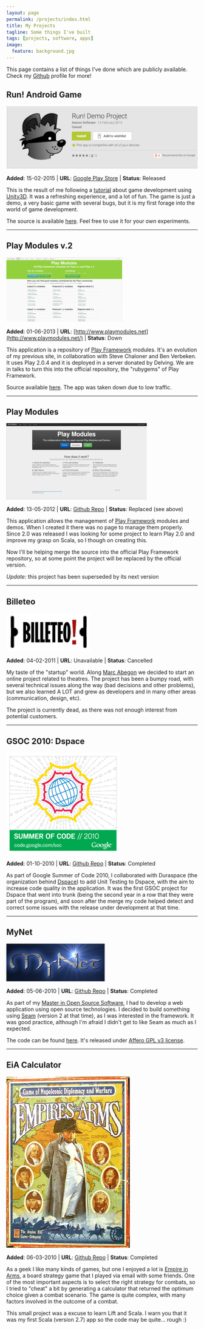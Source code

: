 ```yaml
---
layout: page
permalink: /projects/index.html
title: My Projects
tagline: Some things I've built
tags: [projects, software, apps]
image:
  feature: background.jpg
---
```



This page contains a list of things I've done which are publicly available. Check my [Github][1] profile for more! 

## Run! Android Game


![Run! Android Game](/images/projects/run_android_game.png)

**Added**: 15-02-2015 |
**URL**: [Google Play Store](https://play.google.com/store/apps/details?id=com.araconsoftware.rundemo) |
**Status**: Released

This is the result of me following a [tutorial][12] about game development using [Unity3D][13]. It was a refreshing experience, and a lot of fun. The game is just a demo, a very basic game with several bugs, but it is my first forage into the world of game development.

The source is available [here][14]. Feel free to use it for your own experiments.

<hr/>

## Play Modules v.2


![Play Modules v2](/images/projects/playmodules2.png)

**Added**: 01-06-2013 |
**URL**: [http://www.playmodules.net](http://www.playmodules.net/) |
**Status**: Down

This application is a repository of [Play Framework][2] modules. It's an evolution of my previous site, in collaboration with Steve Chaloner and Ben Verbeken. It uses Play 2.0.4 and it is deployed in a server donated by Delving. We are in talks to turn this into the official repository, the "rubygems" of Play Framework.

Source available [here][4]. The app was taken down due to low traffic.

<hr/>

## Play Modules

![Play Modules](/images/projects/playmodules.png)

**Added**: 13-05-2012 |
**URL**: [Github Repo](https://github.com/pvillega/Play-Modules) |
**Status**: Replaced (see above)


This application allows the management of [Play Framework][2] modules and demos. When I created it there was no page to manage them properly. Since 2.0 was released I was looking for some project to learn Play 2.0 and improve my grasp on Scala, so I though on creating this.

Now I'll be helping merge the source into the official Play Framework repository, so at some point the project will be replaced by the official version.

*Update:* this project has been superseded by its next version

<hr/>

## Billeteo

![Billeteo](/images/projects/billeteo.png)

**Added**: 04-02-2011 |
**URL**: Unavailable |
**Status**: Cancelled

My taste of the "startup" world. Along [Marc Abegon][5] we decided to start an online project related to theatres. The project has been a bumpy road, with several technical issues along the way (bad decisions and other problems), but we also learned A LOT and grew as developers and in many other areas (communication, design, etc).

The project is currently dead, as there was not enough interest from potential customers.

<hr/>

## GSOC 2010: Dspace

![GSOC](/images/projects/gsoc2010.jpg)

**Added**: 01-10-2010 |
**URL**: [Github Repo](https://github.com/pvillega/GSOC--Dspace-testing) |
**Status**: Completed

As part of Google Summer of Code 2010, I collaborated with Duraspace (the organization behind [Dspace][6]) to add Unit Testing to Dspace, with the aim to increase code quality in the application. It was the first GSOC project for Dspace that went into trunk (being the second year in a row that they were part of the program), and soon after the merge my code helped detect and correct some issues with the release under development at that time.

<hr/>

## MyNet

![MyNet](/images/projects/mynet.png)

**Added**: 05-06-2010 |
**URL**: [Github Repo](https://github.com/pvillega/MyNet) |
**Status**: Completed

As part of my [Master in Open Source Software][7], I had to develop a web application using open source technologies. I decided to build something using [Seam][8] (version 2 at that time), as I was interested in the framework. It was good practice, although I'm afraid I didn't get to like Seam as much as I expected.

The code can be found [here][9]. It's released under [Affero GPL v3 license][10].

<hr/>

## EiA Calculator

![EiA Calculator](/images/projects/EiACover.jpg)

**Added**: 06-03-2010 |
**URL**: [Github Repo](https://github.com/pvillega/Empire-in-Arms-Calculator) |
**Status**: Completed


As a geek I like many kinds of games, but one I enjoyed a lot is [Empire in Arms][11], a board strategy game that I played via email with some friends. One of the most important aspects is to select the right strategy for combats, so I tried to "cheat" a bit by generating a calculator that returned the optimum choice given a combat scenario. The game is quite complex, with many factors involved in the outcome of a combat.

This small project was a excuse to learn Lift and Scala. I warn you that it was my first Scala (version 2.7) app so the code may be quite... rough :)


  [1]: https://github.com/pvillega
  [2]: http://www.playframework.com/
  [3]: http://www.delving.eu/
  [4]: https://github.com/play-modules/modules.playframework.org
  [5]: http://fr.linkedin.com/pub/marc-abegon/6/16b/112
  [6]: http://www.dspace.org/
  [7]: http://www.uoc.edu/studies/mof/free_software/oficiales/master_oficial_software_libre/master_oficial_software_libre_plan.htm
  [8]: http://seamframework.org/
  [9]: https://github.com/pvillega/MyNet
  [10]: http://en.wikipedia.org/wiki/Affero_General_Public_License
  [11]: http://en.wikipedia.org/wiki/Empires_in_Arms
  [12]: https://www.youtube.com/playlist?list=PLREdURb87ks2qkD9svvlIwYwN35FZ3Afv 
  [13]: http://unity3d.com/
  [14]: https://github.com/pvillega/run-unity3d-game-sample
  



